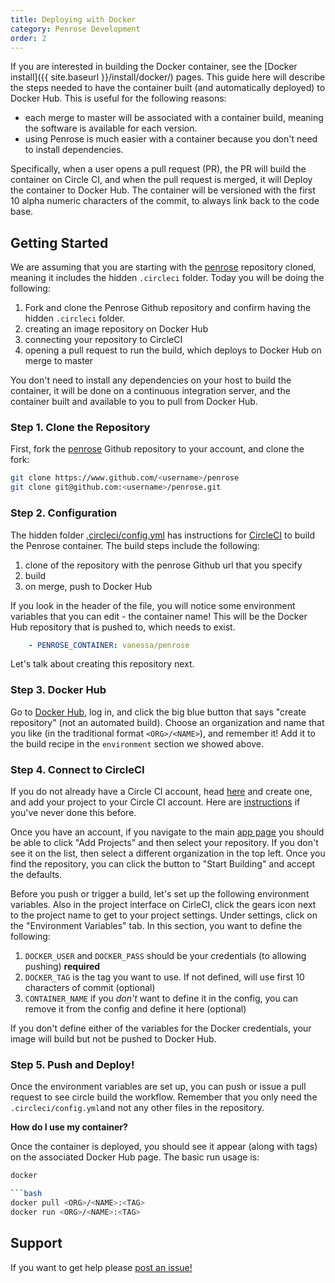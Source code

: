 ```yaml
---
title: Deploying with Docker
category: Penrose Development
order: 2
---
```


If you are interested in building the Docker container, see the [Docker install]({{ site.baseurl }}/install/docker/)
pages. This guide here will describe the steps needed to have the container built (and automatically deployed)
to Docker Hub. This is useful for the following reasons:

 - each merge to master will be associated with a container build, meaning the software is available for each version.
 - using Penrose is much easier with a container because you don't need to install dependencies.

Specifically, when a user opens a pull request (PR), the PR will build the container on Circle CI, and when the pull request is merged, it will Deploy the container to Docker Hub. The container will be versioned with the first 10 alpha numeric characters of the commit, to always link back to the code base.

## Getting Started

We are assuming that you are starting with the [penrose](https://www.github.com/penrose/penrose) repository cloned, meaning it includes the hidden `.circleci` folder.  Today you will be doing the following:

  1.  Fork and clone the Penrose Github repository and confirm having the hidden `.circleci` folder.
  2.  creating an image repository on Docker Hub
  3.  connecting your repository to CircleCI
  4.  opening a pull request to run the build, which deploys to Docker Hub on merge to master

You don't need to install any dependencies on your host to build the
container, it will be done on a continuous integration server, and the
container built and available to you to pull from Docker Hub.

### Step 1. Clone the Repository

First, fork the [penrose](https://www.github.com/penrose/penrose)
Github repository to your account, and clone the fork:

```bash
git clone https://www.github.com/<username>/penrose
git clone git@github.com:<username>/penrose.git
```

### Step 2. Configuration

The hidden folder [.circleci/config.yml](.circleci/config.yml) has instructions for
[CircleCI](https://circleci.com/dashboard/) to build the Penrose container.
The build steps include the following:

 1.  clone of the repository with the penrose Github url that you specify
 2.  build
 3.  on merge, push to Docker Hub

If you look in the header of the file, you will notice some environment variables
that you can edit - the container name! This will be the Docker Hub repository
that is pushed to, which needs to exist. 

```yaml
    - PENROSE_CONTAINER: vanessa/penrose
```

Let's talk about creating this repository next.

### Step 3. Docker Hub

Go to [Docker Hub](https://hub.docker.com/), log in, and click the big
blue button that says "create repository" (not an automated build).
Choose an organization and name that you like (in the traditional format
`<ORG>/<NAME>`), and remember it! Add it to the build recipe
in the `environment` section we showed above.

### Step 4. Connect to CircleCI

If you do not already have a Circle CI account, head [here](https://circleci.com/signup/) and create one, and
add your project to your Circle CI account.  Here are [instructions](https://circleci.com/docs/getting-started/) if you've never done this before.

Once you have an account, if you navigate to the main [app page](https://circleci.com/dashboard/)
you should be able to click "Add Projects" and then select your
repository. If you don't see it on the list, then select a different
organization in the top left. Once you find the repository, you can
click the button to "Start Building" and accept the defaults.

Before you push or trigger a build, let's set up the following
environment variables. Also in the project interface on CirleCI, click
the gears icon next to the project name to get to your project settings.
Under settings, click on the "Environment Variables" tab. In this
section, you want to define the following:

1.  `DOCKER_USER` and `DOCKER_PASS` should be your credentials (to allowing pushing) **required**
2.  `DOCKER_TAG` is the tag you want to use. If not defined, will use first 10 characters of commit (optional)
3.  `CONTAINER_NAME` if you *don't* want to define it in the config, you can remove it from the config and define it here (optional)

If you don't define either of the variables for the Docker credentials, your image
will build but not be pushed to Docker Hub.

### Step 5. Push and Deploy!

Once the environment variables are set up, you can push or issue a pull
request to see circle build the workflow. Remember that you only need
the `.circleci/config.yml`and not any other files in the repository. 

**How do I use my container?**

Once the container is deployed, you should see it appear (along with tags)
on the associated Docker Hub page. The basic run usage is:

```bash
docker 

```bash
docker pull <ORG>/<NAME>:<TAG>
docker run <ORG>/<NAME>:<TAG>
```

## Support
If you want to get help please [post an issue!](https://www.github.com/penrose/penrose/issues/)
